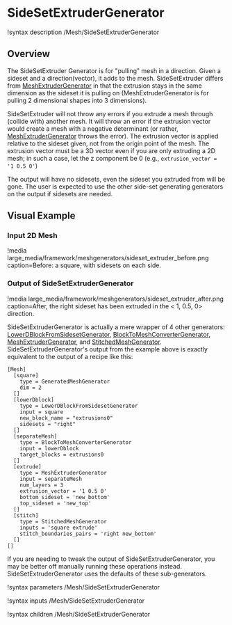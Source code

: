 # SideSetExtruderGenerator

!syntax description /Mesh/SideSetExtruderGenerator

## Overview

The SideSetExtruder Generator is for "pulling" mesh in a direction. Given a sideset and a direction(vector), it adds to the mesh. SideSetExtruder differs from [MeshExtruderGenerator](MeshExtruderGenerator.md) in that the extrusion stays in the same dimension as the sideset it is pulling on (MeshExtruderGenerator is for pulling 2 dimensional shapes into 3 dimensions). 

SideSetExtruder will not throw any errors if you extrude a mesh through (collide with) another mesh. It will throw an error if the extrusion vector would create a mesh with a negative determinant (or rather, [MeshExtruderGenerator](MeshExtruderGenerator.md) throws the error). The extrusion vector is applied relative to the sideset given, not from the origin point of the mesh. The extrusion vector must be a 3D vector even if you are only extruding a 2D mesh; in such a case, let the z component be 0 (e.g., `extrusion_vector = '1 0.5 0'`)

The output will have no sidesets, even the sideset you extruded from will be gone. The user is expected to use the other side-set generating generators on the output if sidesets are needed. 

## Visual Example

### Input 2D Mesh

!media large_media/framework/meshgenerators/sideset_extruder_before.png caption=Before: a square, with sidesets on each side.

### Output of SideSetExtruderGenerator

!media large_media/framework/meshgenerators/sideset_extruder_after.png caption=After, the right sideset has been extruded in the < 1, 0.5, 0> direction.

SideSetExtruderGenerator is actually a mere wrapper of 4 other generators: [LowerDBlockFromSidesetGenerator](LowerDBlockFromSidesetGenerator.md), [BlockToMeshConverterGenerator](BlockToMeshConverterGenerator.md), [MeshExtruderGenerator](MeshExtruderGenerator.md), and [StitchedMeshGenerator](StitchedMeshGenerator.md). SideSetExtruderGenerator's output from the example above is exactly equivalent to the output of a recipe like this:

```
[Mesh]
  [square]
    type = GeneratedMeshGenerator
    dim = 2
  []
  [lowerDblock]
    type = LowerDBlockFromSidesetGenerator
    input = square
    new_block_name = "extrusions0"
    sidesets = "right"
  []
  [separateMesh]
    type = BlockToMeshConverterGenerator
    input = lowerDblock
    target_blocks = extrusions0
  []
  [extrude]
    type = MeshExtruderGenerator
    input = separateMesh
    num_layers = 3
    extrusion_vector = '1 0.5 0'
    bottom_sideset = 'new_bottom'
    top_sideset = 'new_top'
  []
  [stitch]
    type = StitchedMeshGenerator
    inputs = 'square extrude'
    stitch_boundaries_pairs = 'right new_bottom'
  []
[]

```

If you are needing to tweak the output of SideSetExtruderGenerator, you may be better off manually running these operations instead. SideSetExtruderGenerator uses the defaults of these sub-generators. 

!syntax parameters /Mesh/SideSetExtruderGenerator

!syntax inputs /Mesh/SideSetExtruderGenerator

!syntax children /Mesh/SideSetExtruderGenerator
